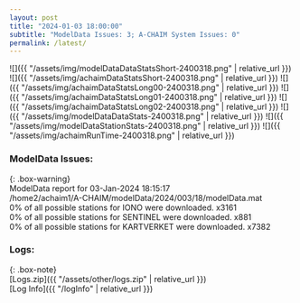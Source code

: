 ```yaml
---
layout: post
title: "2024-01-03 18:00:00"
subtitle: "ModelData Issues: 3; A-CHAIM System Issues: 0"
permalink: /latest/
---
```


![]({{ "/assets/img/modelDataDataStatsShort-2400318.png" | relative_url }})
![]({{ "/assets/img/achaimDataStatsShort-2400318.png" | relative_url }})
![]({{ "/assets/img/achaimDataStatsLong00-2400318.png" | relative_url }})
![]({{ "/assets/img/achaimDataStatsLong01-2400318.png" | relative_url }})
![]({{ "/assets/img/achaimDataStatsLong02-2400318.png" | relative_url }})
![]({{ "/assets/img/modelDataDataStats-2400318.png" | relative_url }})
![]({{ "/assets/img/modelDataStationStats-2400318.png" | relative_url }})
![]({{ "/assets/img/achaimRunTime-2400318.png" | relative_url }})


### ModelData Issues:  
  
{: .box-warning}  
 ModelData report for 03-Jan-2024 18:15:17   
 /home2/achaim1/A-CHAIM/modelData/2024/003/18/modelData.mat   
 0% of all possible stations for IONO were downloaded. x3161   
 0% of all possible stations for SENTINEL were downloaded. x881   
 0% of all possible stations for KARTVERKET were downloaded. x7382   
  


### Logs:  
  
{: .box-note}  
[Logs.zip]({{ "/assets/other/logs.zip" | relative_url }})  
[Log Info]({{ "/logInfo" | relative_url }})  
